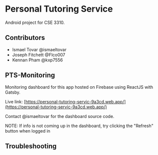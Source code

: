 # Personal Tutoring Service

Android project for CSE 3310.

## Contributors

- Ismael Tovar @ismaeltovar
- Joseph Fitchett @Flco007
- Kennan Pham @kxp7556

## PTS-Monitoring

Monitoring dashboard for this app hosted on Firebase using ReactJS with Gatsby. 

Live link: [https://personal-tutoring-servic-9a3cd.web.app/](https://personal-tutoring-servic-9a3cd.web.app/)

Contact @ismaeltovar for the dashboard source code.

NOTE: If info is not coming up in the dashboard, try clicking the "Refresh" button when logged in

## Troubleshooting
 
